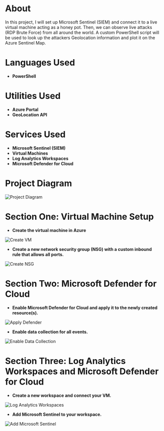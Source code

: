 # About
In this project, I will set up Microsoft Sentinel (SIEM) and connect it to a live virtual machine acting as a honey pot. Then, we can observe live attacks (RDP Brute Force) from all around the world. A custom PowerShell script will be used to look up the attackers Geolocation information and plot it on the Azure Sentinel Map.

# Languages Used

- <b>PowerShell</b>

# Utilities Used

- <b>Azure Portal</b>
- <b>GeoLocation API</b>

# Services Used

- <b>Microsoft Sentinel (SIEM)</b>
- <b>Virtual Machines</b>
- <b>Log Analytics Workspaces</b>
- <b>Microsoft Defender for Cloud</b>


# Project Diagram

<img src="https://i.imgur.com/GyduMAk.png" alt="Project Diagram">

# Section One: Virtual Machine Setup

- <b>Create the virtual machine in Azure </b>

<img src="https://i.imgur.com/iRJHrc9.jpg" alt="Create VM">

- <b>Create a new network security group (NSG) with a custom inbound rule that allows all ports. </b>

<img src="https://i.imgur.com/nWnWzke.jpg" alt="Create NSG">

# Section Two: Microsoft Defender for Cloud

- <b>Enable Microsoft Defender for Cloud and apply it to the newly created resource(s). </b>

<img src="https://i.imgur.com/rusf0Vn.jpg" alt="Apply Defender">

- <b>Enable data collection for all events. </b>

<img src="https://i.imgur.com/IcfPz07.jpg" alt="Enable Data Collection">

# Section Three: Log Analytics Workspaces and Microsoft Defender for Cloud

- <b>Create a new workspace and connect your VM. </b>

<img src="https://i.imgur.com/K0McGzV.jpg" alt="Log Analytics Workspaces">

- <b>Add Microsoft Sentinel to your workspace. </b>

<img src="https://i.imgur.com/h0XZdI8.jpg" alt="Add Microsoft Sentinel">
